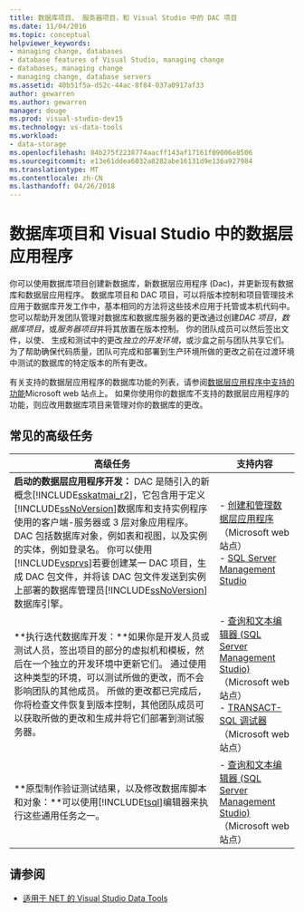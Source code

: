 ```yaml
---
title: 数据库项目、 服务器项目，和 Visual Studio 中的 DAC 项目
ms.date: 11/04/2016
ms.topic: conceptual
helpviewer_keywords:
- managing change, databases
- database features of Visual Studio, managing change
- databases, managing change
- managing change, database servers
ms.assetid: 40b51f5a-d52c-44ac-8f84-037a0917af33
author: gewarren
ms.author: gewarren
manager: douge
ms.prod: visual-studio-dev15
ms.technology: vs-data-tools
ms.workload:
- data-storage
ms.openlocfilehash: 84b275f2238774aacff143af17161f09006e8506
ms.sourcegitcommit: e13e61ddea6032a8282abe16131d9e136a927984
ms.translationtype: MT
ms.contentlocale: zh-CN
ms.lasthandoff: 04/26/2018
---
```

# <a name="database-projects-and-data-tier-applications-in-visual-studio"></a>数据库项目和 Visual Studio 中的数据层应用程序
你可以使用数据库项目创建新数据库，新数据层应用程序 (Dac)，并更新现有数据库和数据层应用程序。 数据库项目和 DAC 项目，可以将版本控制和项目管理技术应用于数据库开发工作中，基本相同的方法将这些技术应用于托管或本机代码中。 您可以帮助开发团队管理对数据库和数据库服务器的更改通过创建*DAC 项目*，*数据库项目*，或*服务器项目*并将其放置在版本控制。 你的团队成员可以然后签出文件，以使、 生成和测试中的更改*独立的开发环境*，或沙盒之前与团队共享它们。 为了帮助确保代码质量，团队可完成和部署到生产环境所做的更改之前在过渡环境中测试的数据库的特定版本的所有更改。

有关支持的数据层应用程序的数据库功能的列表，请参阅[数据层应用程序中支持的功能](http://go.microsoft.com/fwlink/?LinkId=164239)Microsoft web 站点上。 如果你使用你的数据库不支持的数据层应用程序的功能，则应改用数据库项目来管理对你的数据库的更改。

## <a name="common-high-level-tasks"></a>常见的高级任务

|高级任务|支持内容|
|----------------------|------------------------|
|**启动的数据层应用程序开发：** DAC 是随引入的新概念[!INCLUDE[sskatmai_r2](../data-tools/includes/sskatmai_r2_md.md)]，它包含用于定义[!INCLUDE[ssNoVersion](../data-tools/includes/ssnoversion_md.md)]数据库和支持实例程序使用的客户端-服务器或 3 层对象应用程序。 DAC 包括数据库对象，例如表和视图，以及实例的实体，例如登录名。 你可以使用[!INCLUDE[vsprvs](../code-quality/includes/vsprvs_md.md)]若要创建某一 DAC 项目，生成 DAC 包文件，并将该 DAC 包文件发送到实例上部署的数据库管理员[!INCLUDE[ssNoVersion](../data-tools/includes/ssnoversion_md.md)]数据库引擎。|-   [创建和管理数据层应用程序](http://go.microsoft.com/fwlink/?LinkId=160741)（Microsoft web 站点）<br />-   [SQL Server Management Studio](http://go.microsoft.com/fwlink/?LinkId=227328)|
|**执行迭代数据库开发：**如果你是开发人员或测试人员，签出项目的部分的虚拟机和模板，然后在一个独立的开发环境中更新它们。 通过使用这种类型的环境，可以测试所做的更改，而不会影响团队的其他成员。 所做的更改都已完成后，你将检查文件恢复到版本控制，其他团队成员可以获取所做的更改和生成并将它们部署到测试服务器。|-   [查询和文本编辑器 (SQL Server Management Studio)](http://go.microsoft.com/fwlink/?LinkId=227327) （Microsoft web 站点）<br />-   [TRANSACT-SQL 调试器](http://go.microsoft.com/fwlink/?LinkId=227324)（Microsoft web 站点）|
|**原型制作验证测试结果，以及修改数据库脚本和对象：**可以使用[!INCLUDE[tsql](../data-tools/includes/tsql_md.md)]编辑器来执行这些通用任务之一。|-   [查询和文本编辑器 (SQL Server Management Studio)](http://go.microsoft.com/fwlink/?LinkId=227327) （Microsoft web 站点）|

## <a name="see-also"></a>请参阅

- [适用于 NET 的 Visual Studio Data Tools](../data-tools/visual-studio-data-tools-for-dotnet.md)
